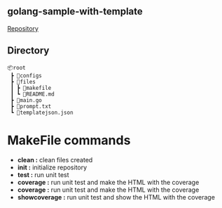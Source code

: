 ## golang-sample-with-template

[Repository](https://github.com/FrancoPersonal/golang-sample-with-template)


## Directory
``` batch
📦root
 ┣ 📂configs
 ┣ 📂files
 ┃ ┣ 📜makefile
 ┃ ┗ 📜README.md
 ┣ 📜main.go
 ┣ 📜prompt.txt
 ┗ 📜templatejson.json
 ```

 # MakeFile commands

- **clean :** clean files created
- **init :** initialize repository
- **test :** run unit test
- **coverage :** run unit test and make the HTML with the coverage
- **coverage :** run unit test and make the HTML with the coverage
- **showcoverage :** run unit test and show the HTML with the coverage
